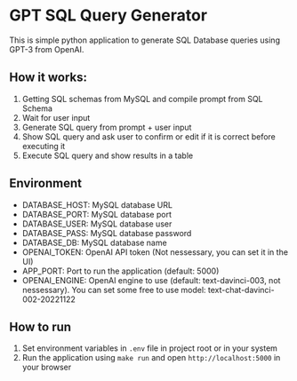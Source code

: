 # GPT SQL Query Generator

This is simple python application to generate SQL Database queries using GPT-3 from OpenAI.

## How it works:
1. Getting SQL schemas from MySQL and compile prompt from SQL Schema
3. Wait for user input
4. Generate SQL query from prompt + user input
5. Show SQL query and ask user to confirm or edit if it is correct before executing it
6. Execute SQL query and show results in a table

## Environment
- DATABASE_HOST: MySQL database URL
- DATABASE_PORT: MySQL database port
- DATABASE_USER: MySQL database user
- DATABASE_PASS: MySQL database password
- DATABASE_DB: MySQL database name
- OPENAI_TOKEN: OpenAI API token (Not nessessary, you can set it in the UI)
- APP_PORT: Port to run the application (default: 5000)
- OPENAI_ENGINE: OpenAI engine to use (default: text-davinci-003, not nessessary). You can set some free to use model: text-chat-davinci-002-20221122

## How to run
1. Set environment variables in `.env` file in project root or in your system
2. Run the application using `make run` and open `http://localhost:5000` in your browser